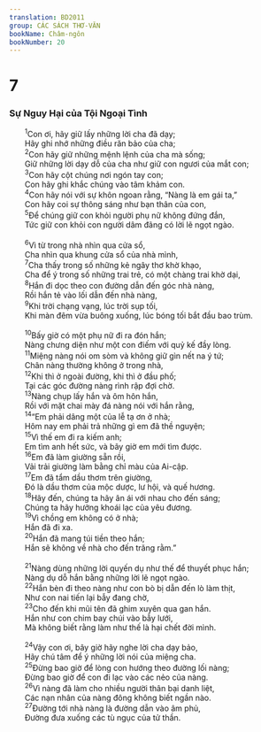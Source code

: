 ```yaml
---
translation: BD2011
group: CÁC SÁCH THƠ-VĂN
bookName: Châm-ngôn 
bookNumber: 20
---
```


<div class="title"><h1>7</h1><h3>Sự Nguy Hại của Tội Ngoại Tình</h3></div>
<span class="verse ch_7_1">  <sup>1</sup>Con ơi, hãy giữ lấy những lời cha đã dạy;<br/>  Hãy ghi nhớ những điều răn bảo của cha;<br/></span>
<span class="verse ch_7_2">  <sup>2</sup>Con hãy giữ những mệnh lệnh của cha mà sống;<br/>  Giữ những lời dạy dỗ của cha như giữ con ngươi của mắt con;<br/></span>
<span class="verse ch_7_3">  <sup>3</sup>Con hãy cột chúng nơi ngón tay con;<br/>  Con hãy ghi khắc chúng vào tâm khảm con.<br/></span>
<span class="verse ch_7_4">  <sup>4</sup>Con hãy nói với sự khôn ngoan rằng, “Nàng là em gái ta,”<br/>  Con hãy coi sự thông sáng như bạn thân của con,<br/></span>
<span class="verse ch_7_5">  <sup>5</sup>Ðể chúng giữ con khỏi người phụ nữ không đứng đắn,<br/>  Tức giữ con khỏi con người dâm đãng có lời lẽ ngọt ngào.<br/><br/></span>
<span class="verse ch_7_6">  <sup>6</sup>Vì từ trong nhà nhìn qua cửa sổ,<br/>  Cha nhìn qua khung cửa sổ của nhà mình,<br/></span>
<span class="verse ch_7_7">  <sup>7</sup>Cha thấy trong số những kẻ ngây thơ khờ khạo,<br/>  Cha để ý trong số những trai trẻ, có một chàng trai khờ dại,<br/></span>
<span class="verse ch_7_8">  <sup>8</sup>Hắn đi dọc theo con đường dẫn đến góc nhà nàng,<br/>  Rồi hắn tẻ vào lối dẫn đến nhà nàng,<br/></span>
<span class="verse ch_7_9">  <sup>9</sup>Khi trời chạng vạng, lúc trời sụp tối,<br/>  Khi màn đêm vừa buông xuống, lúc bóng tối bắt đầu bao trùm.<br/><br/></span>
<span class="verse ch_7_10">  <sup>10</sup>Bấy giờ có một phụ nữ đi ra đón hắn;<br/>  Nàng chưng diện như một con điếm với quỷ kế đầy lòng.<br/></span>
<span class="verse ch_7_11">  <sup>11</sup>Miệng nàng nói om sòm và không giữ gìn nết na ý tứ;<br/>  Chân nàng thường không ở trong nhà,<br/></span>
<span class="verse ch_7_12">  <sup>12</sup>Khi thì ở ngoài đường, khi thì ở đầu phố;<br/>  Tại các góc đường nàng rình rập đợi chờ.<br/></span>
<span class="verse ch_7_13">  <sup>13</sup>Nàng chụp lấy hắn và ôm hôn hắn,<br/>  Rồi với mặt chai mày đá nàng nói với hắn rằng,<br/></span>
<span class="verse ch_7_14">  <sup>14</sup>“Em phải dâng một của lễ tạ ơn ở nhà;<br/>  Hôm nay em phải trả những gì em đã thề nguyện;<br/></span>
<span class="verse ch_7_15">  <sup>15</sup>Vì thế em đi ra kiếm anh;<br/>  Em tìm anh hết sức, và bây giờ em mới tìm được.<br/></span>
<span class="verse ch_7_16">  <sup>16</sup>Em đã làm giường sẵn rồi,<br/>  Vải trải giường làm bằng chỉ màu của Ai-cập.<br/></span>
<span class="verse ch_7_17">  <sup>17</sup>Em đã tẩm dầu thơm trên giường,<br/>  Ðó là dầu thơm của mộc dược, lư hội, và quế hương.<br/></span>
<span class="verse ch_7_18">  <sup>18</sup>Hãy đến, chúng ta hãy ân ái với nhau cho đến sáng;<br/>  Chúng ta hãy hưởng khoái lạc của yêu đương.<br/></span>
<span class="verse ch_7_19">  <sup>19</sup>Vì chồng em không có ở nhà;<br/>  Hắn đã đi xa.<br/></span>
<span class="verse ch_7_20">  <sup>20</sup>Hắn đã mang túi tiền theo hắn;<br/>  Hắn sẽ không về nhà cho đến trăng rằm.”<br/><br/></span>
<span class="verse ch_7_21">  <sup>21</sup>Nàng dùng những lời quyến dụ như thế để thuyết phục hắn;<br/>  Nàng dụ dỗ hắn bằng những lời lẽ ngọt ngào.<br/></span>
<span class="verse ch_7_22">  <sup>22</sup>Hắn bèn đi theo nàng như con bò bị dẫn đến lò làm thịt,<br/>  Như con nai tiến lại bẫy đang chờ,<br/></span>
<span class="verse ch_7_23">  <sup>23</sup>Cho đến khi mũi tên đã ghim xuyên qua gan hắn.<br/>  Hắn như con chim bay chúi vào bẫy lưới,<br/>  Mà không biết rằng làm như thế là hại chết đời mình.<br/><br/></span>
<span class="verse ch_7_24">  <sup>24</sup>Vậy con ơi, bây giờ hãy nghe lời cha dạy bảo,<br/>  Hãy chú tâm để ý những lời nói của miệng cha.<br/></span>
<span class="verse ch_7_25">  <sup>25</sup>Ðừng bao giờ để lòng con hướng theo đường lối nàng;<br/>  Ðừng bao giờ để con đi lạc vào các nẻo của nàng.<br/></span>
<span class="verse ch_7_26">  <sup>26</sup>Vì nàng đã làm cho nhiều người thân bại danh liệt,<br/>  Các nạn nhân của nàng đông không biết ngần nào.<br/></span>
<span class="verse ch_7_27">  <sup>27</sup>Ðường tới nhà nàng là đường dẫn vào âm phủ,<br/>  Ðường đưa xuống các tù ngục của tử thần.<br/></span>
